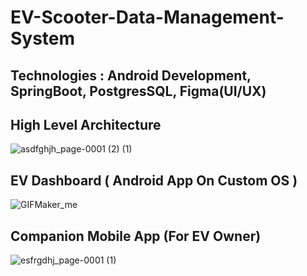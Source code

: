 # EV-Scooter-Data-Management-System
 ## Technologies : Android Development, SpringBoot, PostgresSQL, Figma(UI/UX)

## High Level Architecture
![asdfghjh_page-0001 (2) (1)](https://github.com/user-attachments/assets/4a37751e-76dc-40a5-b9fd-b39c37b8ad0d)


## EV Dashboard ( Android App On Custom OS )
![GIFMaker_me](https://github.com/user-attachments/assets/f6cd2b6c-81e8-4b3d-9734-c5fdb5c8060c)

## Companion Mobile App (For EV Owner)

![esfrgdhj_page-0001 (1)](https://github.com/user-attachments/assets/6b053bc0-f98a-4ebe-8319-a74c0e76e18e)




